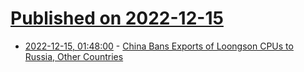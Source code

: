 # [Published on 2022-12-15](index.md)

* [2022-12-15, 01:48:00](https://soylentnews.org/article.pl?sid=22/12/14/180211&from=rss) - [China Bans Exports of Loongson CPUs to Russia, Other Countries](https://soylentnews.org/article.pl?sid=22/12/14/180211&from=rss)
